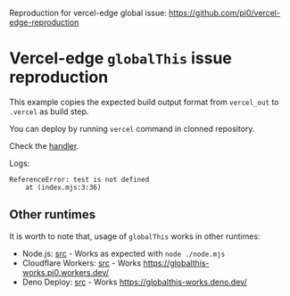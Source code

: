 Reproduction for vercel-edge global issue: https://github.com/pi0/vercel-edge-reproduction

# Vercel-edge `globalThis` issue reproduction

This example copies the expected build output format from `vercel_out` to `.vercel` as build step.

You can deploy by running `vercel` command in clonned repository.

Check the [handler](./vercel_out/output/functions/__nitro.func/index.mjs).

Logs:

```
ReferenceError: test is not defined
    at (index.mjs:3:36)
```

## Other runtimes

It is worth to note that, usage of `globalThis` works in other runtimes:

- Node.js: [src](./node.mjs) - Works as expected with `node ./node.mjs`
- Cloudflare Workers: [src](./cf-worker.mjs) - Works https://globalthis-works.pi0.workers.dev/
- Deno Deploy: [src](./deno-deploy.ts) - Works https://globalthis-works.deno.dev/
